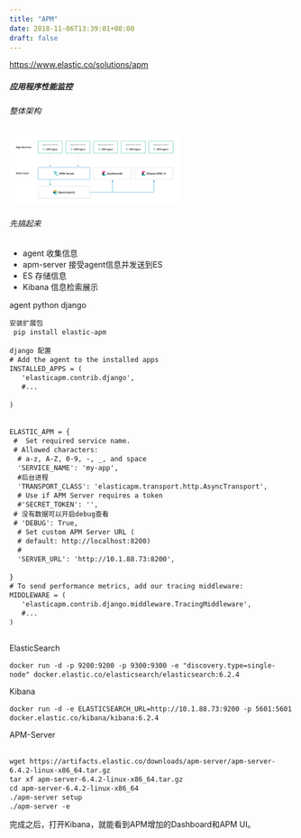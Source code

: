 ```yaml
---
title: "APM"
date: 2018-11-06T13:39:01+08:00
draft: false
---
```

https://www.elastic.co/solutions/apm

##### 应用程序性能监控

###### 整体架构

<img src="images/apm.png" width="60%" height="10%" />

###### 先搞起来

- agent 收集信息
- apm-server 接受agent信息并发送到ES
- ES 存储信息
- Kibana 信息检索展示

agent python django 
```
安装扩展包
 pip install elastic-apm

django 配置
# Add the agent to the installed apps
INSTALLED_APPS = (
   'elasticapm.contrib.django',
   #...
 
)


ELASTIC_APM = {
 #  Set required service name.
 # Allowed characters:
  # a-z, A-Z, 0-9, -, _, and space
  'SERVICE_NAME': 'my-app',
  #后台进程
  'TRANSPORT_CLASS': 'elasticapm.transport.http.AsyncTransport',
  # Use if APM Server requires a token
  #'SECRET_TOKEN': '',
 # 没有数据可以开启debug查看
 # 'DEBUG': True,
  # Set custom APM Server URL (
  # default: http://localhost:8200)
  #
  'SERVER_URL': 'http://10.1.88.73:8200',

}
# To send performance metrics, add our tracing middleware:
MIDDLEWARE = (
   'elasticapm.contrib.django.middleware.TracingMiddleware',
   #...
)


```
ElasticSearch

```
docker run -d -p 9200:9200 -p 9300:9300 -e "discovery.type=single-node" docker.elastic.co/elasticsearch/elasticsearch:6.2.4
```
Kibana

```
docker run -d -e ELASTICSEARCH_URL=http://10.1.88.73:9200 -p 5601:5601 docker.elastic.co/kibana/kibana:6.2.4
```

APM-Server

```

wget https://artifacts.elastic.co/downloads/apm-server/apm-server-6.4.2-linux-x86_64.tar.gz
tar xf apm-server-6.4.2-linux-x86_64.tar.gz
cd apm-server-6.4.2-linux-x86_64
./apm-server setup
./apm-server -e

```

完成之后，打开Kibana，就能看到APM增加的Dashboard和APM UI。
